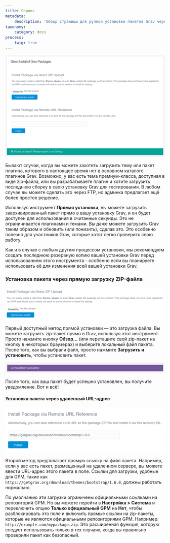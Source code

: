 ```yaml
---
title: Сервис
metadata:
    description: 'Обзор страницы для ручной установки пакетов Grav через админку.'
taxonomy:
    category: docs
process:
    twig: true
---
```


![Сервис](tools.png)

Бывают случаи, когда вы можете захотеть загрузить тему или пакет плагина, которого в настоящее время нет в основном каталоге плагинов Grav. Возможно, у вас есть тема премиум-класса, доступная в виде zip-файла, или вы разрабатываете плагин и хотите загрузить последнюю сборку в свою установку Grav для тестирования. В любом случае вы можете сделать это через FTP, но админка предлагает ещё более простое решение.

Используя инструмент **Прямая установка**, вы можете загрузить заархивированный пакет прямо в вашу установку Grav, и он будет доступен для использования в считанные секунды. Это не ограничивается плагинами и темами. Вы даже можете загрузить Grav таким образом и обновить (или понизить), сделав это. Это особенно полезно для участников Grav, которые хотят легко проверить свою работу.

Как и в случае с любым другим процессом установки, мы рекомендуем создать последнюю резервную копию вашей установки Grav перед использованием этого инструмента - особенно если вы планируете использовать её для изменения всей вашей установки Grav.

### Установка пакета через прямую загрузку ZIP-файла

![Сервис](tools1.png)

Первый доступный метод прямой установки — это загрузка файла. Вы можете загрузить zip-пакет прямо в Grav, используя этот инструмент. Просто нажмите кнопку **Обзор...** (или перетащите свой zip-пакет на кнопку в некоторых браузерах) и выберите локальный файл пакета. После того, как вы выбрали файл, просто нажмите **Загрузить и установить**, чтобы установить пакет.

![Сервис](tools1b.png)

После того, как ваш пакет будет успешно установлен, вы получите уведомление. Вот и всё!

#### Установка пакета через удаленный URL-адрес

![Сервис](tools2.png)

Второй метод предполагает прямую ссылку на файл пакета. Например, если у вас есть пакет, размещенный на удаленном сервере, вы можете ввести URL-адрес этого пакета в поле. Ссылки для загрузки, удобные для GPM, такие как `https://getgrav.org/download/themes/bootstrap/1.6.0`, должны работать нормально.

По умолчанию эти загрузки ограничены официальными ссылками на репозиторий GPM. Но вы можете перейти в **Настройка > Система** и переключить опцию **Только официальный GPM** на **Нет**, чтобы разблокировать это поле и включить прямые ссылки на zip-пакеты, которые не являются официальными репозиториями GPM. Например: `http://example.com/mypackage.zip`. Это расширенная функция, которую следует использовать только в тех случаях, когда вы правильно проверили пакет как безопасный.

